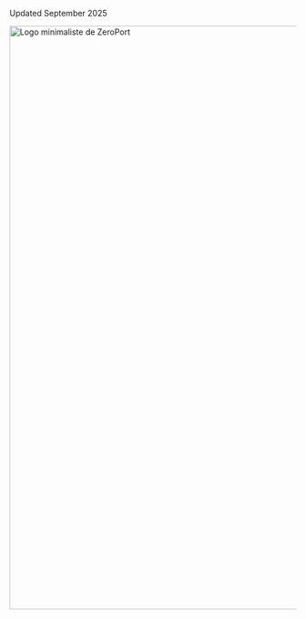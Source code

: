 Updated September 2025

<img width="1024" height="1024" alt="Logo minimaliste de ZeroPort" src="https://github.com/user-attachments/assets/92087ea6-0400-4216-98c6-d6cb245982d3" />
